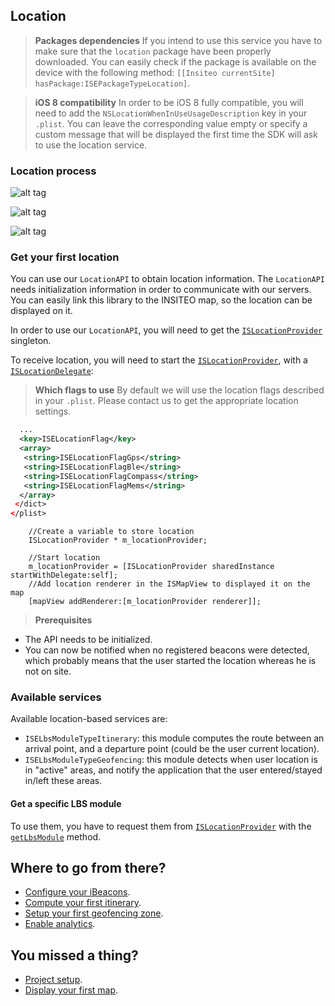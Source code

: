 ## Location

> **Packages dependencies** If you intend to use this service you have to make sure that the `location` package have been properly downloaded. You can easily check if the package is available on the device with the following method: `[[Insiteo currentSite] hasPackage:ISEPackageTypeLocation]`.

> **iOS 8 compatibility** In order to be iOS 8 fully compatible, you will need to add the `NSLocationWhenInUseUsageDescription` key in your `.plist`. You can leave the corresponding value empty or specify a custom message that will be displayed the first time the SDK will ask to use the location service.

### Location process

![alt tag](http://dev.insiteo.com/api/img/LocationLost.png)

![alt tag](http://dev.insiteo.com/api/img/StartNoBeacons.png)

![alt tag](http://dev.insiteo.com/api/img/StartNoLoc.png)

### Get your first location

You can use our `LocationAPI` to obtain location information. The `LocationAPI` needs initialization information in order to communicate with our servers. You can easily link this library to the INSITEO map, so the location can be displayed on it.

In order to use our `LocationAPI`, you will need to get the [`ISLocationProvider`](http://dev.insiteo.com/api/doc/ios/3.4/Classes/ISLocationProvider.html) singleton.

To receive location, you will need to start the [`ISLocationProvider`](http://dev.insiteo.com/api/doc/ios/3.4/Classes/ISLocationProvider.html), with a [`ISLocationDelegate`](http://dev.insiteo.com/api/doc/ios/Protocols/ISLocationDelegate.html):

> **Which flags to use** By default we will use the location flags described in your `.plist`. Please contact us to get the appropriate location settings.

```xml
  ...
  <key>ISELocationFlag</key>
  <array>
   <string>ISELocationFlagGps</string>
   <string>ISELocationFlagBle</string>
   <string>ISELocationFlagCompass</string>
   <string>ISELocationFlagMems</string>
  </array>
 </dict>
</plist>
```


```objectivec++
    //Create a variable to store location 
    ISLocationProvider * m_locationProvider;
```

```objectivec++
    //Start location
    m_locationProvider = [ISLocationProvider sharedInstance startWithDelegate:self];
    //Add location renderer in the ISMapView to displayed it on the map
    [mapView addRenderer:[m_locationProvider renderer]];
```

> **Prerequisites**
- The API needs to be initialized.
- You can now be notified when no registered beacons were detected, which probably means that the user started the location whereas he is not on site.

### Available services

Available location-based services are:

- `ISELbsModuleTypeItinerary`: this module computes the route between an arrival point, and a departure point (could be the user current location).
- `ISELbsModuleTypeGeofencing`: this module detects when user location is in "active" areas, and notify the application that the user entered/stayed in/left these areas.

#### Get a specific LBS module

To use them, you have to request them from [`ISLocationProvider`](http://dev.insiteo.com/api/doc/ios/3.4/Classes/ISLocationProvider.html) with the [`getLbsModule`](http://dev.insiteo.com/api/doc/ios/3.4/Classes/ISLocationProvider.html#//api/name/getLbsModule:) method.

## Where to go from there?

- [Configure your iBeacons](beacon.md).
- [Compute your first itinerary](itinerary.md).
- [Setup your first geofencing zone](geofence.md).
- [Enable analytics](analytics.md).

## You missed a thing?

- [Project setup](../README.md).
- [Display your first map](map.md).
